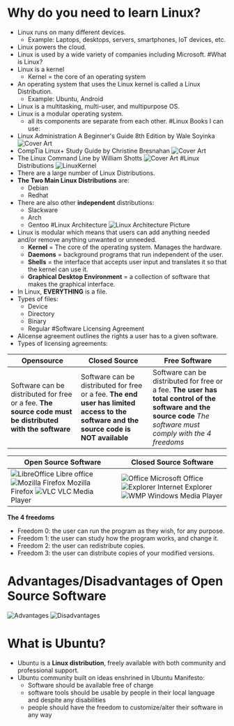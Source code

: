 # Why do you need to learn Linux?
* Linux runs on many different devices. 
  * Example: Laptops, desktops, servers, smartphones, IoT devices, etc.
* Linux powers the cloud.
* Linux is used by a wide variety of companies including Microsoft.
#What is Linux?
* Linux is a kernel
  * Kernel = the core of an operating system
* An operating system that uses the Linux kernel is called a Linux Distribution.
  * Example: Ubuntu, Android
* Linux is a multitasking, multi-user, and multipurpose OS.
* Linux is a modular operating system.
  * all its components are separate from each other.
#Linux Books I can use:
* Linux Administration A Beginner's Guide 8th Edition by Wale Soyinka
  ![Cover Art](../Images/notes1/LinuxAdministrationBookCover.png)
* CompTia Linux+ Study Guide by Christine Bresnahan
  ![Cover Art](../Images/notes1/LinuxPlusBookCover.png)
* The Linux Command Line by William Shotts
  ![Cover Art](../Images/notes1/LinuxCommandLineBookCover.png)
#Linux Distributions
![LinuxKernel](../Images/notes1/LinuxKernel.png)
* There are a large number of Linux Distributions.
* **The Two Main Linux Distributions** are:
  * Debian
  * Redhat
* There are also other **independent** distributions:
  * Slackware
  * Arch
  * Gentoo
#Linux Architecture
![Linux Architecture Picture](../Images/notes1/LinuxArchPic.png)
* Linux is modular which means that users can add anything needed and/or remove anything unwanted or unneeded.
  * **Kernel** = The core of the operating system. Manages the hardware.
  * **Daemons** = background programs that run independent of the user.
  * **Shells** = the interface that accepts user input and translates it so that the kernel can use it.
  * **Graphical Desktop Environment** = a collection of software that makes the graphical interface.
* In Linux, **EVERYTHING** is a file.
* Types of files:
  * Device
  * Directory
  * Binary
  * Regular
#Software Licensing Agreement
* Alicense agreement outlines the rights a user has to a given software.
* Types of licensing agreements: 
  
Opensource | Closed Source | Free Software 
---------- | ------------- | ------------- 
Software can be distributed for free or a fee. **The source code must be distributed with the software** | Software can be distributed for free or a fee. **The end user has limited access to the software and the source code is NOT available** | Software can be distributed for free or a fee. **The user has total control of the software and the source code** *The software must comply with the 4 freedoms*

Open Source Software | Closed Source Software
-------------------- | ---------------------- 
![LibreOffice](../Images/notes1/LibreOffice.png) Libre office ![Mozilla Firefox](../Images/notes1/Firefox.png) Mozilla Firefox ![VLC](../Images/notes1/VLC.png) VLC Media Player | ![Office](../Images/notes1/Office.png) Microsoft Office ![Explorer](../Images/notes1/Explorer.png) Internet Explorer ![WMP](../Images/notes1/WMP.png) Windows Media Player

**The 4 freedoms**
* Freedom 0: the user can run the program as they wish, for any purpose.
* Freedom 1: the user can study how the program works, and change it.
* Freedom 2: the user can redistribute copies.
* Freedom 3: the user can distribute copies of your modified versions.
# Advantages/Disadvantages of Open Source Software
![Advantages](../Images/notes1/Advantages.png) ![Disadvantages](../Images/notes1/Disadvantages.png)
# What is Ubuntu?
* Ubuntu is a **Linux distribution**, freely available with both community and professional support.
* Ubuntu community built on ideas enshrined in Ubuntu Manifesto:
  * Software should be available free of charge
  * software tools should be usable by people in their local language and despite any disabilities
  * people should have the freedom to customize/alter their software in any way